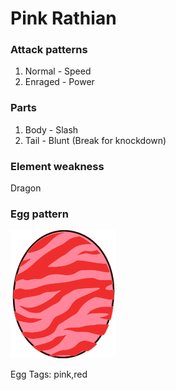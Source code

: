 # Pink Rathian

### Attack patterns
1. Normal - Speed
2. Enraged - Power

### Parts
1. Body - Slash
2. Tail - Blunt (Break for knockdown)

### Element weakness
Dragon 

### Egg pattern
![image info](../assets/pink_rathian.png)

Egg Tags: pink,red